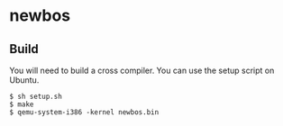 # newbos

## Build
You will need to build a cross compiler. You can use the setup script on Ubuntu.
```
$ sh setup.sh
$ make
$ qemu-system-i386 -kernel newbos.bin
```
